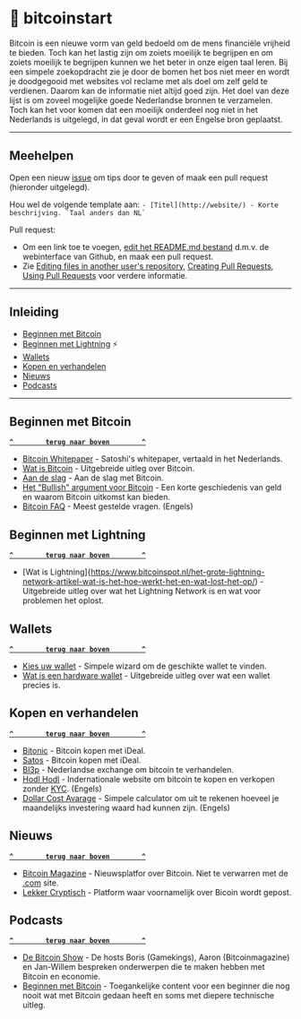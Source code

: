 # 🚀 bitcoinstart
Bitcoin is een nieuwe vorm van geld bedoeld om de mens financiële vrijheid te bieden. Toch kan het lastig zijn om zoiets moeilijk te begrijpen en om zoiets moeilijk te begrijpen kunnen we het beter in onze eigen taal leren. Bij een simpele zoekopdracht zie je door de bomen het bos niet meer en wordt je doodgegooid met websites vol reclame met als doel om zelf geld te verdienen. Daarom kan de informatie niet altijd goed zijn. Het doel van deze lijst is om zoveel mogelijke goede Nederlandse bronnen te verzamelen. Toch kan het voor komen dat een moeilijk onderdeel nog niet in het Nederlands is uitgelegd, in dat geval wordt er een Engelse bron geplaatst.

--------------------

## Meehelpen

Open een nieuw [issue](https://github.com/Bardesss/bitcoinstart/issues) om tips door te geven of maak een pull request (hieronder uitgelegd).

Hou wel de volgende template aan:
``- [Titel](http://website/) - Korte beschrijving. `Taal anders dan NL` ``

Pull request:

- Om een link toe te voegen, [edit het README.md bestand](https://github.com/bardesss/bitcoinstart/edit/master/README.md) d.m.v. de webinterface van Github, en maak een pull request.
- Zie [Editing files in another user's repository](https://help.github.com/articles/editing-files-in-another-user-s-repository/), [Creating Pull Requests](https://help.github.com/articles/creating-a-pull-request/), [Using Pull Requests](https://help.github.com/articles/using-pull-requests/) voor verdere informatie.

--------------------

## Inleiding

- [Beginnen met Bitcoin](#beginnen-met-bitcoin)
- [Beginnen met Lightning](#beginnen-met-lightning) ⚡
- [Wallets](#wallets)
- [Kopen en verhandelen](#kopen-en-verhandelen)
- [Nieuws](#nieuws)
- [Podcasts](#potcasts)

--------------------

## Beginnen met Bitcoin

**[`^        terug naar boven        ^`](#)**

- [Bitcoin Whitepaper](https://bitcoin.org/files/bitcoin-paper/bitcoin_nl.pdf) - Satoshi's whitepaper, vertaald in het Nederlands.
- [Wat is Bitcoin](https://www.bitcoinspot.nl/wat-is-bitcoin/) - Uitgebreide uitleg over Bitcoin.
- [Aan de slag](https://bitcoin.org/nl/aan-de-slag) - Aan de slag met Bitcoin.
- [Het "Bullish" argument voor Bitcoin](https://medium.com/@vijayboyapati/het-bullish-argument-voor-bitcoin-deel-1-c589d15083c1) - Een korte geschiedenis van geld en waarom Bitcoin uitkomst kan bieden.
- [Bitcoin FAQ](https://en.bitcoin.it/wiki/Help:FAQ) - Meest gestelde vragen. (Engels)


## Beginnen met Lightning

**[`^        terug naar boven        ^`](#)**

- [Wat is Lightning]{https://www.bitcoinspot.nl/het-grote-lightning-network-artikel-wat-is-het-hoe-werkt-het-en-wat-lost-het-op/) - Uitgebreide uitleg over wat het Lightning Network is en wat voor problemen het oplost.

## Wallets

**[`^        terug naar boven        ^`](#)**

- [Kies uw wallet](https://bitcoin.nl/wallet) - Simpele wizard om de geschikte wallet te vinden.
- [Wat is een hardware wallet](https://academy.binance.com/nl/security/what-is-a-hardware-wallet) - Uitgebreide uitleg over wat een wallet precies is.

## Kopen en verhandelen

**[`^        terug naar boven        ^`](#)**

- [Bitonic](https://bitonic.nl/) - Bitcoin kopen met iDeal.
- [Satos](https://satos.eu/nl/bitcoin/kopen) - Bitcoin kopen met iDeal.
- [Bl3p](https://bl3p.eu/nl/) - Nederlandse exchange om bitcoin te verhandelen.
- [Hodl Hodl](https://hodlhodl.com/) - Indernationale website om bitcoin te kopen en verkopen zonder [KYC](https://www.betaalvereniging.nl/actueel/achtergrondinformatie/in-het-kort/ken-uw-klant-in-het-kort/). (Engels)
- [Dollar Cost Avarage](https://dcabtc.com/) - Simpele calculator om uit te rekenen hoeveel je maandelijks investering waard had kunnen zijn. (Engels)

## Nieuws

**[`^        terug naar boven        ^`](#)**

- [Bitcoin Magazine](https://bitcoinmagazine.nl/) - Nieuwsplatfor over Bitcoin. Niet te verwarren met de [.com](https://bitcoinmagazine.com/) site.
- [Lekker Cryptisch](https://lekkercryptisch.nl/) - Platform waar voornamelijk over Bicoin wordt gepost.

## Podcasts

**[`^        terug naar boven        ^`](#)**

- [De Bitcoin Show](https://debitcoinshow.nl/) - De hosts Boris (Gamekings), Aaron (Bitcoinmagazine) en Jan-Willem bespreken onderwerpen die te maken hebben met Bitcoin en economie.
- [Beginnen met Bitcoin](https://beginnenmetbitcoin.com/) - Toegankelijke content voor een beginner die nog nooit wat met Bitcoin gedaan heeft en soms met diepere technische uitleg.
